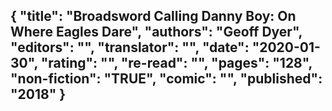 {
 "title": "Broadsword Calling Danny Boy: On Where Eagles Dare",
 "authors": "Geoff Dyer",
 "editors": "",
 "translator": "",
 "date": "2020-01-30",
 "rating": "",
 "re-read": "",
 "pages": "128",
 "non-fiction": "TRUE",
 "comic": "",
 "published": "2018"
}
---


